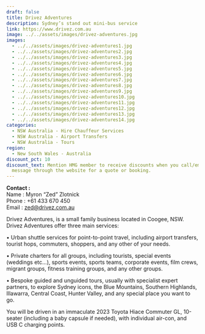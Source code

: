 ```yaml
---
draft: false
title: Drivez Adventures
description: Sydney’s stand out mini-bus service
link: https://www.drivez.com.au
image: ../../assets/images/drivez-adventures.jpg
images:
  - ../../assets/images/drivez-adventures1.jpg
  - ../../assets/images/drivez-adventures2.jpg
  - ../../assets/images/drivez-adventures3.jpg
  - ../../assets/images/drivez-adventures4.jpg
  - ../../assets/images/drivez-adventures5.jpg
  - ../../assets/images/drivez-adventures6.jpg
  - ../../assets/images/drivez-adventures7.jpg
  - ../../assets/images/drivez-adventures8.jpg
  - ../../assets/images/drivez-adventures9.jpg
  - ../../assets/images/drivez-adventures10.jpg
  - ../../assets/images/drivez-adventures11.jpg
  - ../../assets/images/drivez-adventures12.jpg
  - ../../assets/images/drivez-adventures13.jpg
  - ../../assets/images/drivez-adventures14.jpg
categories:
  - NSW Australia - Hire Chauffeur Services
  - NSW Australia - Airport Transfers
  - NSW Australia - Tours
region:
  - New South Wales - Australia
discount_pct: 10
discount_text: Mention HMG member to receive discounts when you call/email/send
  message through the website for a quote or booking.
---
```

**Contact :**\
Name : Myron “Zed” Zlotnick\
Phone : +61 433 670 450\
Email : zed@drivez.com.au

Drivez Adventures, is a small family business located in Coogee, NSW. Drivez Adventures offer three main services:

• Urban shuttle services for point-to-point travel, including airport transfers, tourist hops, commuters, shoppers, and any other of your needs.

• Private charters for all groups, including tourists, special events (weddings etc…), sports events, sports teams, corporate events, film crews, migrant groups, fitness training groups, and any other groups.

• Bespoke guided and unguided tours, usually with specialist expert partners, to explore Sydney icons, the Blue Mountains, Southern Highlands, Illawarra, Central Coast, Hunter Valley, and any special place you want to go.

You will be driven in an immaculate 2023 Toyota Hiace Commuter GL, 10-seater (including a baby capsule if needed), with individual air-con, and USB C charging points.
